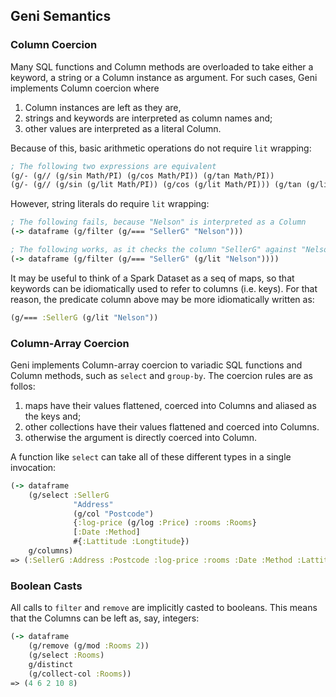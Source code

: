 ## Geni Semantics

### Column Coercion

Many SQL functions and Column methods are overloaded to take either a keyword, a string or a Column instance as argument. For such cases, Geni implements Column coercion where

1. Column instances are left as they are,
2. strings and keywords are interpreted as column names and;
3. other values are interpreted as a literal Column.

Because of this, basic arithmetic operations do not require `lit` wrapping:

```clojure
; The following two expressions are equivalent
(g/- (g// (g/sin Math/PI) (g/cos Math/PI)) (g/tan Math/PI))
(g/- (g// (g/sin (g/lit Math/PI)) (g/cos (g/lit Math/PI))) (g/tan (g/lit Math/PI)))
```

However, string literals do require `lit` wrapping:

```clojure
; The following fails, because "Nelson" is interpreted as a Column
(-> dataframe (g/filter (g/=== "SellerG" "Nelson")))

; The following works, as it checks the column "SellerG" against "Nelson" as a literal
(-> dataframe (g/filter (g/=== "SellerG" (g/lit "Nelson"))))
```

It may be useful to think of a Spark Dataset as a seq of maps, so that keywords can be idiomatically used to refer to columns (i.e. keys). For that reason, the predicate column above may be more idiomatically written as:

```clojure
(g/=== :SellerG (g/lit "Nelson"))
```

### Column-Array Coercion

Geni implements Column-array coercion to variadic SQL functions and Column methods, such as `select` and `group-by`. The coercion rules are as follos:

1. maps have their values flattened, coerced into Columns and aliased as the keys and;
2. other collections have their values flattened and coerced into Columns.
3. otherwise the argument is directly coerced into  Column.

A function like `select` can take all of these different types in a single invocation:

```clojure
(-> dataframe
    (g/select :SellerG
              "Address"
              (g/col "Postcode")
              {:log-price (g/log :Price) :rooms :Rooms}
              [:Date :Method]
              #{:Lattitude :Longtitude})
    g/columns)
=> (:SellerG :Address :Postcode :log-price :rooms :Date :Method :Lattitude :Longtitude)
```

### Boolean Casts

All calls to `filter` and `remove` are implicitly casted to booleans. This means that the Columns can be left as, say, integers:

```clojure
(-> dataframe
    (g/remove (g/mod :Rooms 2))
    (g/select :Rooms)
    g/distinct
    (g/collect-col :Rooms))
=> (4 6 2 10 8)
```
